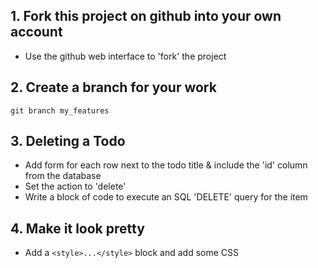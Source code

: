 ## 1. Fork this project on github into your own account

* Use the github web interface to 'fork' the project

## 2. Create a branch for your work

```
git branch my_features
```

## 3. Deleting a Todo

* Add form for each row next to the todo title &amp; include the 'id' column from the database
* Set the action to 'delete'
* Write a block of code to execute an SQL 'DELETE' query for the item

## 4. Make it look pretty

* Add a `<style>...</style>` block and add some CSS

